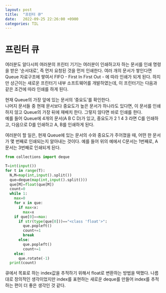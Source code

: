 ```yaml
---
layout: post
title:  "프린터 큐"
date:   2022-09-25 22:26:00 +0900
categories: TIL
---
```


# 프린터 큐
여러분도 알다시피 여러분의 프린터 기기는 여러분이 인쇄하고자 하는 문서를 인쇄 명령을 받은 ‘순서대로’, 즉 먼저 요청된 것을 먼저 인쇄한다. 여러 개의 문서가 쌓인다면 Queue 자료구조에 쌓여서 FIFO - First In First Out - 에 따라 인쇄가 되게 된다. 하지만 상근이는 새로운 프린터기 내부 소프트웨어를 개발하였는데, 이 프린터기는 다음과 같은 조건에 따라 인쇄를 하게 된다.  

현재 Queue의 가장 앞에 있는 문서의 ‘중요도’를 확인한다.  
나머지 문서들 중 현재 문서보다 중요도가 높은 문서가 하나라도 있다면, 이 문서를 인쇄하지 않고 Queue의 가장 뒤에 재배치 한다. 그렇지 않다면 바로 인쇄를 한다.  
예를 들어 Queue에 4개의 문서(A B C D)가 있고, 중요도가 2 1 4 3 라면 C를 인쇄하고, 다음으로 D를 인쇄하고 A, B를 인쇄하게 된다.  

여러분이 할 일은, 현재 Queue에 있는 문서의 수와 중요도가 주어졌을 때, 어떤 한 문서가 몇 번째로 인쇄되는지 알아내는 것이다. 예를 들어 위의 예에서 C문서는 1번째로, A문서는 3번째로 인쇄되게 된다.  

```python
from collections import deque

T=int(input())
for t in range(T):
  N,M=map(int,input().split())
  que=deque(map(int,input().split()))
  que[M]=float(que[M])
  count=0
  while 1:
    max=0
    for x in que:
      if max<x:
        max=x
    if que[0]==max:
      if str(type(que[0]))=="<class 'float'>":
        que.popleft()
        count+=1
        break
      else:
        que.popleft()
        count+=1
    else:
      que.rotate(-1)
  print(count)
```
큐에서 목표로 하는 index값을 추적하기 위해서 float로 변환하는 방법을 택했다. 나름대로 창의적인 생각이었지만 index를 표현하는 새로운 deque를 만들어 index를 추적하는 편이 더 좋은 생각인 것 같다.